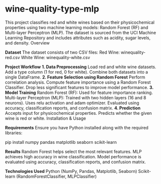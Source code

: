 # wine-quality-type-mlp
This project classifies red and white wines based on their physicochemical properties using two machine learning models: Random Forest (RF) and Multi-layer Perceptron (MLP). The dataset is sourced from the UCI Machine Learning Repository and includes attributes such as acidity, sugar levels, and density.
Overview

**Dataset**
The dataset consists of two CSV files:
Red Wine: winequality-red.csv
White Wine: winequality-white.csv

**Project Workflow**
**1. Data Preprocessing**
Load red and white wine datasets.
Add a type column (1 for red, 0 for white).
Combine both datasets into a single DataFrame.
**2. Feature Selection using Random Forest**
Perform correlation analysis.
Compute feature importance using a Random Forest Classifier.
Drop less significant features to improve model performance.
**3. Model Training**
Random Forest (RF): Used for feature importance ranking.
Multi-layer Perceptron (MLP):
Trained with two hidden layers (16 and 8 neurons).
Uses relu activation and adam optimizer.
Evaluated using accuracy, classification reports, and confusion matrix.
**4. Prediction**
Accepts input for physicochemical properties.
Predicts whether the given wine is red or white.
Installation & Usage

**Requirements**
Ensure you have Python installed along with the required libraries:

pip install numpy pandas matplotlib seaborn scikit-learn

**Results**
Random Forest helps select the most relevant features.
MLP achieves high accuracy in wine classification.
Model performance is evaluated using accuracy, classification reports, and confusion matrix.

**Technologies Used**
Python (NumPy, Pandas, Matplotlib, Seaborn)
Scikit-learn (RandomForestClassifier, MLPClassifier)
